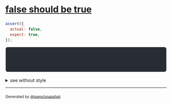 # [false should be true](../../boolean.test.js#L11)

```js
assert({
  actual: false,
  expect: true,
});
```

![img](throw.svg)

<details>
  <summary>see without style</summary>

```console
AssertionError: actual and expect are different

actual: false
expect: true
```

</details>

---

<sub>
  Generated by <a href="https://github.com/jsenv/core/tree/main/packages/independent/snapshot">@jsenv/snapshot</a>
</sub>
